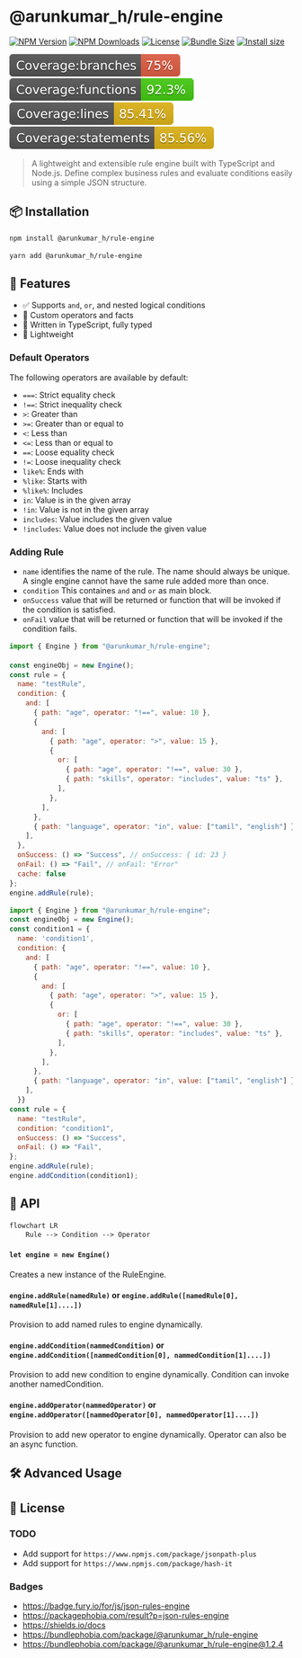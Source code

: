 # @arunkumar_h/rule-engine

[![NPM Version](https://img.shields.io/npm/v/@arunkumar_h/rule-engine)](https://www.npmjs.com/package/@arunkumar_h/rule-engine)
[![NPM Downloads](https://img.shields.io/npm/dm/@arunkumar_h/rule-engine)](https://www.npmjs.com/package/@arunkumar_h/rule-engine)
[![License](https://img.shields.io/npm/l/@arunkumar_h/rule-engine)](https://github.com/arunkumar-h/rule-engine/blob/main/LICENSE)
[![Bundle Size](https://img.shields.io/bundlephobia/minzip/@arunkumar_h/rule-engine)](https://bundlephobia.com/package/@arunkumar_h/rule-engine)
[![Install size](https://packagephobia.com/badge?p=@arunkumar_h/rule-engine)](https://packagephobia.com/result?p=@arunkumar_h/rule-engine)

[![badge-branches](badges/badge-branches.svg)](badges/badge-branches.svg)
[![badge-functions](badges/badge-functions.svg)](badges/badge-functions.svg)
[![badge-lines](badges/badge-lines.svg)](badges/badge-lines.svg)
[![badge-statements](badges/badge-statements.svg)](badges/badge-statements.svg)

> A lightweight and extensible rule engine built with TypeScript and Node.js. Define complex business rules and evaluate conditions easily using a simple JSON structure.

## 📦 Installation

```bash
npm install @arunkumar_h/rule-engine
```

```bash
yarn add @arunkumar_h/rule-engine
```

## 🧠 Features
- ✅ Supports `and`, `or`, and nested logical conditions
- 🔧 Custom operators and facts
- 📜 Written in TypeScript, fully typed
- 🚀 Lightweight

### Default Operators
The following operators are available by default:

* `===`: Strict equality check
* `!==`: Strict inequality check
* `>`: Greater than
* `>=`: Greater than or equal to
* `<`: Less than
* `<=`: Less than or equal to
* `==`: Loose equality check
* `!=`: Loose inequality check
* `like%`: Ends with
* `%like`: Starts with
* `%like%`: Includes
* `in`: Value is in the given array
* `!in`: Value is not in the given array
* `includes`: Value includes the given value
* `!includes`: Value does not include the given value


### Adding Rule

- `name` identifies the name of the rule. The name should always be unique. A single engine cannot have the same rule added more than once.
- `condition` This containes `and` and `or` as main block. 
- `onSuccess` value that will be returned or function that will be invoked if the condition is satisfied.
- `onFail` value that will be returned or function that will be invoked if the condition fails.

```javascript
import { Engine } from "@arunkumar_h/rule-engine";

const engineObj = new Engine();
const rule = {
  name: "testRule",
  condition: {
    and: [
      { path: "age", operator: "!==", value: 10 },
      {
        and: [
          { path: "age", operator: ">", value: 15 },
          {
            or: [
              { path: "age", operator: "!==", value: 30 },
              { path: "skills", operator: "includes", value: "ts" },
            ],
          },
        ],
      },
      { path: "language", operator: "in", value: ["tamil", "english"] },
    ],
  },
  onSuccess: () => "Success", // onSuccess: { id: 23 }
  onFail: () => "Fail", // onFail: "Error"
  cache: false
};
engine.addRule(rule);
```


```javascript
import { Engine } from "@arunkumar_h/rule-engine";
const engineObj = new Engine();
const condition1 = {
  name: 'condition1',
  condition: {
    and: [
      { path: "age", operator: "!==", value: 10 },
      {
        and: [
          { path: "age", operator: ">", value: 15 },
          {
            or: [
              { path: "age", operator: "!==", value: 30 },
              { path: "skills", operator: "includes", value: "ts" },
            ],
          },
        ],
      },
      { path: "language", operator: "in", value: ["tamil", "english"] },
    ],
  }}
const rule = {
  name: "testRule",
  condition: "condition1",
  onSuccess: () => "Success",
  onFail: () => "Fail",
};
engine.addRule(rule);
engine.addCondition(condition1);
```


## 📘 API

```mermaid
flowchart LR
    Rule --> Condition --> Operator
```

#### `let engine = new Engine()`
Creates a new instance of the RuleEngine.

#### `engine.addRule(namedRule)` or `engine.addRule([namedRule[0], namedRule[1]....])`
Provision to add named rules to engine dynamically.

#### `engine.addCondition(nammedCondition)` or `engine.addCondition([nammedCondition[0], nammedCondition[1]....])`
Provision to add new condition to engine dynamically.
Condition can invoke another namedCondition.

#### `engine.addOperator(nammedOperator)` or `engine.addOperator([nammedOperator[0], nammedOperator[1]....])`
Provision to add new operator to engine dynamically.
Operator can also be an async function.

## 🛠️ Advanced Usage

## 📄 License

### TODO
- Add support for `https://www.npmjs.com/package/jsonpath-plus`
- Add support for `https://www.npmjs.com/package/hash-it`

### Badges
- https://badge.fury.io/for/js/json-rules-engine
- https://packagephobia.com/result?p=json-rules-engine
- https://shields.io/docs
- https://bundlephobia.com/package/@arunkumar_h/rule-engine
- https://bundlephobia.com/package/@arunkumar_h/rule-engine@1.2.4

